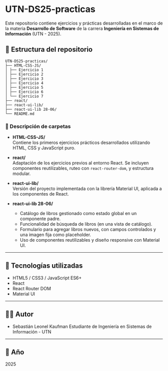 # UTN-DS25-practicas

Este repositorio contiene ejercicios y prácticas desarrolladas en el marco de la materia **Desarrollo de Software** de la carrera **Ingeniería en Sistemas de Información** (UTN - 2025).

## 📁 Estructura del repositorio
```plaintext
UTN-DS25-practicas/
├── HTML-CSS-JS/
│ ├── Ejercicio 1
│ ├── Ejercicio 2
│ ├── Ejercicio 3
│ ├── Ejercicio 4
│ ├── Ejercicio 5
│ ├── Ejercicio 6
│ └── Ejercicio 7
├── react/
├── react-ui-lib/
├── react-ui-lib 28-06/
└── README.md
```
### 🧩 Descripción de carpetas

- **HTML-CSS-JS/**  
  Contiene los primeros ejercicios prácticos desarrollados utilizando HTML, CSS y JavaScript puro.

- **react/**  
  Adaptación de los ejercicios previos al entorno React. Se incluyen componentes reutilizables, ruteo con `react-router-dom`, y estructura modular.

- **react-ui-lib/**  
  Versión del proyecto implementada con la librería Material UI, aplicada a los componentes de React.

- **react-ui-lib 28-06/**  
  - Catálogo de libros gestionado como estado global en un componente padre.
  - Funcionalidad de búsqueda de libros (en una vista de catálogo).
  - Formulario para agregar libros nuevos, con campos controlados y una imagen fija como placeholder.
  - Uso de componentes reutilizables y diseño responsive con Material UI.

---

## 🚀 Tecnologías utilizadas

- HTML5 / CSS3 / JavaScript ES6+
- React
- React Router DOM
- Material UI

---

## 👨‍💻 Autor

- Sebastián Leonel Kaufman
  Estudiante de Ingeniería en Sistemas de Información - UTN

---

## 📅 Año

2025
